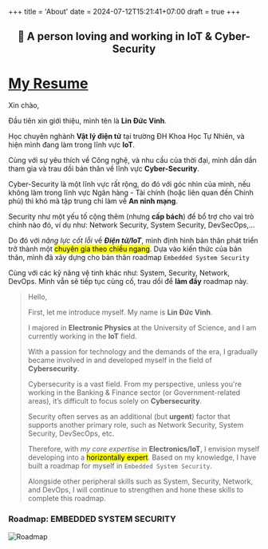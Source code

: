 +++
title = 'About'
date = 2024-07-12T15:21:41+07:00
draft = true
+++

<h2 align="center">👋 A person loving and working in IoT & Cyber-Security</h2>

# [My Resume](../CV_VinhLD_03102024.pdf)

Xin chào,

Đầu tiên xin giới thiệu, mình tên là **Lin Đức Vinh**. 

Học chuyên nghành **Vật lý điện tử** tại trường ĐH Khoa Học Tự Nhiên, và hiện mình đang làm trong lĩnh vực **IoT**.

Cùng với sự yêu thích về Công nghệ, và nhu cầu của thời đại, mình dần dần tham gia và trau dồi bản thân về lĩnh vực **Cyber-Security**.

Cyber-Security là một lĩnh vực rất rộng, do đó với góc nhìn của mình, nếu không làm trong lĩnh vực Ngân hàng - Tài chính (hoặc liên quan đến Chính phủ) thì khó mà tập trung chỉ làm về **An ninh mạng**.

Security như một yếu tố cộng thêm (nhưng **cấp bách**) để bổ trợ cho vai trò chính nào đó, ví dụ như: Network Security, System Security, DevSecOps,...

Do đó với *năng lực cốt lỗi* về ***Điện tử/IoT***, mình định hình bản thân phát triển trở thành một <mark>chuyên gia theo chiều ngang</mark>. Dựa vào kiến thức của bản thân, mình đã xây dựng cho bản thân roadmap `Embedded System Security`

Cùng với các kỹ năng vệ tinh khác như: System, Security, Network, DevOps. Mình vẫn sẽ tiếp tục củng cố, trau dồi để **làm đầy** roadmap này.

> Hello,
>
> First, let me introduce myself. My name is **Lin Đức Vinh**.
>
> I majored in **Electronic Physics** at the University of Science, and I am currently working in the **IoT** field.
>
> With a passion for technology and the demands of the era, I gradually became involved in and developed myself in the field of **Cybersecurity**.
>
> Cybersecurity is a vast field. From my perspective, unless you're working in the Banking & Finance sector (or Government-related areas), it’s difficult to focus solely on **Cybersecurity**.
>
> Security often serves as an additional (but **urgent**) factor that supports another primary role, such as Network Security, System Security, DevSecOps, etc.
> 
> Therefore, with *my core expertise* in **Electronics/IoT**, I envision myself developing into a <mark>horizontally expert</mark>. Based on my knowledge, I have built a roadmap for myself in `Embedded System Security`.
>
> Alongside other peripheral skills such as System, Security, Network, and DevOps, I will continue to strengthen and hone these skills to complete this roadmap.

### Roadmap: EMBEDDED SYSTEM SECURITY

![Roadmap](/image/EMBEDDED_SYSTEM_SECURITY.png)

